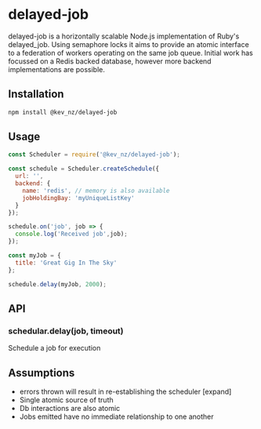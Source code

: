 # delayed-job

delayed-job is a horizontally scalable Node.js implementation of Ruby's delayed_job. Using semaphore locks it aims to provide an atomic interface to a federation of workers operating on the same job queue. Initial work has focussed on a Redis backed database, however more backend implementations are possible.

## Installation

```bash
npm install @kev_nz/delayed-job
```

## Usage

```javascript
const Scheduler = require('@kev_nz/delayed-job');

const schedule = Scheduler.createSchedule({
  url: '',
  backend: {
    name: 'redis', // memory is also available
    jobHoldingBay: 'myUniqueListKey'
  }
});

schedule.on('job', job => {
  console.log('Received job',job);
});

const myJob = {
  title: 'Great Gig In The Sky'
};

schedule.delay(myJob, 2000);
```

## API

### schedular.delay(job, timeout)
Schedule a job for execution

## Assumptions
* errors thrown will result in re-establishing the scheduler [expand]
* Single atomic source of truth
* Db interactions are also atomic
* Jobs emitted have no immediate relationship to one another